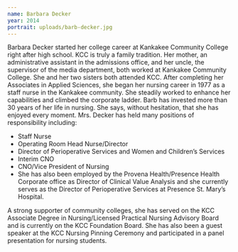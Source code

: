 ```yaml
---
name: Barbara Decker
year: 2014
portrait: uploads/barb-decker.jpg
---
```


Barbara Decker started her college career at Kankakee Community College right after high school. KCC is truly a family tradition. Her mother, an administrative assistant in the admissions office, and her uncle, the supervisor of the media department, both worked at Kankakee Community College. She and her two sisters both attended KCC. After completing her Associates in Applied Sciences, she began her nursing career in 1977 as a staff nurse in the Kankakee community. She steadily worked to enhance her capabilities and climbed the corporate ladder.
Barb has invested more than 30 years of her life in nursing. She says, without hesitation, that she has enjoyed every moment. Mrs. Decker has held many positions of responsibility including:

-   Staff Nurse
-   Operating Room Head Nurse/Director
-   Director of Perioperative Services and Women and Children’s Services
-   Interim CNO
-   CNO/Vice President of Nursing
-   She has also been employed by the Provena Health/Presence Health Corporate office as Director
of Clinical Value Analysis and she currently serves as the Director of Perioperative Services at
Presence St. Mary’s Hospital.

A strong supporter of community colleges, she has served on the KCC Associate Degree in
Nursing/Licensed Practical Nursing Advisory Board and is currently on the KCC Foundation Board. She has also been a guest speaker at the KCC Nursing Pinning Ceremony and participated in a panel presentation for nursing students.
